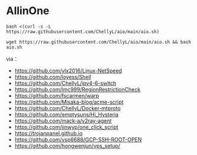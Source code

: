 # AllinOne

```
bash <(curl -s -L https://raw.githubusercontent.com/ChellyL/aio/main/aio.sh)
```

```
wget https://raw.githubusercontent.com/ChellyL/aio/main/aio.sh && bash aio.sh
```


via：

- https://github.com/ylx2016/Linux-NetSpeed
- https://github.com/loyess/Shell
- https://github.com/ChellyL/ipv4-6-switch
- https://github.com/lmc999/RegionRestrictionCheck
- https://github.com/fscarmen/warp
- https://github.com/Misaka-blog/acme-script
- https://github.com/ChellyL/Docker-mtproto
- https://github.com/emptysuns/Hi_Hysteria
- https://github.com/mack-a/v2ray-agent
- https://github.com/jinwyp/one_click_script
- https://trojanpanel.github.io
- https://github.com/vsp6688/GCP-SSH-ROOT-OPEN
- https://github.com/hongwenjun/vps_setup/
